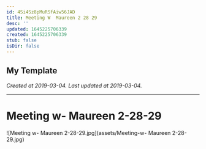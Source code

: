 ```yaml
---
id: 4Si4Sz8pMuRSfAiw56JAD
title: Meeting W  Maureen 2 28 29
desc: ''
updated: 1645225706339
created: 1645225706339
stub: false
isDir: false
---
```

My Template
---

_Created at 2019-03-04._
_Last updated at 2019-03-04._




---

# Meeting w- Maureen 2-28-29


![Meeting w- Maureen 2-28-29.jpg](assets/Meeting-w- Maureen 2-28-29.jpg)

